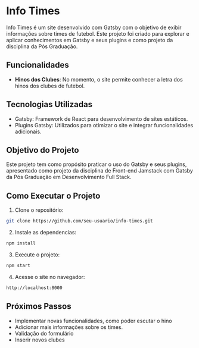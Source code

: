 # Info Times

Info Times é um site desenvolvido com Gatsby com o objetivo de exibir informações sobre times de futebol. Este projeto foi criado para explorar e aplicar conhecimentos em Gatsby e seus plugins e como projeto da disciplina da Pós Graduação.

## Funcionalidades

* **Hinos dos Clubes**: No momento, o site permite conhecer a letra dos hinos dos clubes de futebol.

## Tecnologias Utilizadas

* Gatsby: Framework de React para desenvolvimento de sites estáticos.
* Plugins Gatsby: Utilizados para otimizar o site e integrar funcionalidades adicionais.

## Objetivo do Projeto

Este projeto tem como propósito praticar o uso do Gatsby e seus plugins, apresentado como projeto da disciplina de Front-end Jamstack com Gatsby da Pós Graduação em Desenvolvimento Full Stack.

## Como Executar o Projeto

1. Clone o repositório: 
```bash
git clone https://github.com/seu-usuario/info-times.git
```

2. Instale as dependencias:
```bash
npm install
```

3. Execute o projeto:
```bash
npm start
```

4. Acesse o site no navegador:
```bash
http://localhost:8000
```

## Próximos Passos

* Implementar novas funcionalidades, como poder escutar o hino
* Adicionar mais informações sobre os times.
* Validação do formulário
* Inserir novos clubes
